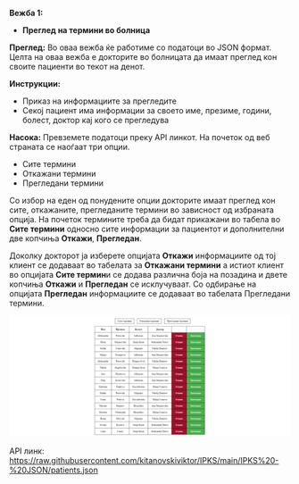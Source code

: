 **Вежба 1:**
-	**Преглед на термини во болница**

**Преглед:** Во оваа вежба ќе работиме со податоци во JSON формат. 
Целта на оваа вежба е докторите во болницата да имаат преглед кон своите пациенти во текот на денот.

**Инструкции:**
-	Приказ на информациите за прегледите
-	Секој пациент има информации за своето име, презиме, години, болест, доктор кај кого се прегледува

**Насока:** Превземете податоци преку API линкот. 
На почеток од веб страната се наоѓаат три опции. 
-	Сите термини
-	Откажани термини
-	Прегледани термини

Со избор на еден од понудените опции докторите имаат преглед кон сите, откажаните, прегледаните термини во зависност од избраната опција.
На почеток термините треба да бидат прикажани во табела во **Сите термини** односно сите информации за пациентот и дополнителни две копчиња **Откажи**, **Прегледан**. 

Доколку докторот ја изберете опцијата **Откажи** информациите од тој клиент се додаваат во табелата за **Откажани термини** а истиот клиент во опцијата **Сите термин**и се додава различна боја на позадина и двете копчиња **Откажи** и **Прегледан** се исклучуваат.
Со одбирање на опцијата **Прегледан** информациите се додаваат во табелата Прегледани термини.

![image](img/image1.png)

API линк: https://raw.githubusercontent.com/kitanovskiviktor/IPKS/main/IPKS%20-%20JSON/patients.json
 

